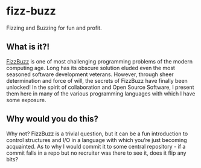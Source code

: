 # fizz-buzz
Fizzing and Buzzing for fun and profit.

## What is it?!
[FizzBuzz](https://en.wikipedia.org/wiki/Fizz_buzz#Programming_interviews) is one of most challenging programming problems of the modern
computing age. Long has its obscure solution eluded even the most seasoned software development veterans. However, through sheer 
determination and force of will, the secrets of FizzBuzz have finally been unlocked! In the spirit of collaboration and Open Source 
Software, I present them here in many of the various programming languages with which I have some exposure.

## Why would you do this?
Why not? FizzBuzz is a trivial question, but it can be a fun introduction to control structures and I/O in a language with which you’re 
just becoming acquainted. As to why I would commit it to some central repository - if a commit falls in a repo but no recruiter was 
there to see it, does it flip any bits?
